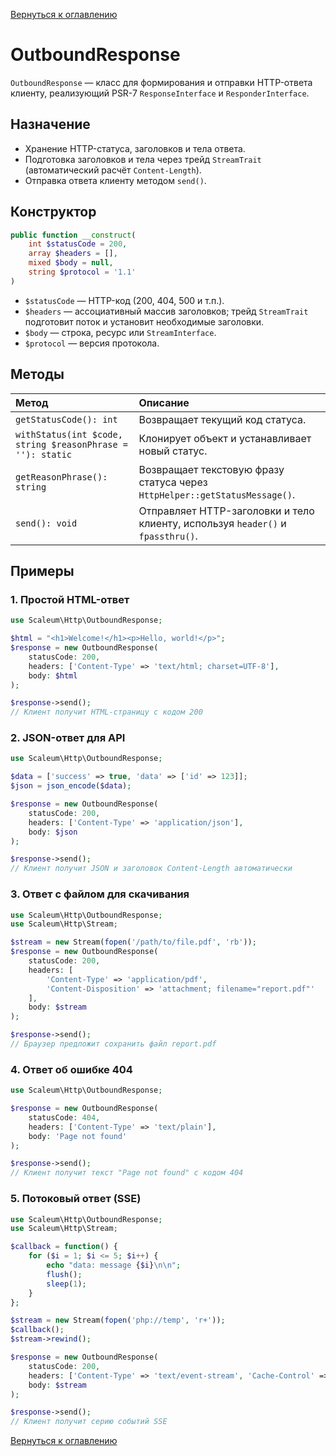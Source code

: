 [Вернуться к оглавлению](../../index.md)
# OutboundResponse

`OutboundResponse` — класс для формирования и отправки HTTP-ответа клиенту,
реализующий PSR-7 `ResponseInterface` и `ResponderInterface`.

## Назначение

- Хранение HTTP-статуса, заголовков и тела ответа.
- Подготовка заголовков и тела через трейд `StreamTrait` (автоматический расчёт `Content-Length`).
- Отправка ответа клиенту методом `send()`.

## Конструктор

```php
public function __construct(
    int $statusCode = 200,
    array $headers = [],
    mixed $body = null,
    string $protocol = '1.1'
)
```

- `$statusCode` — HTTP-код (200, 404, 500 и т.п.).
- `$headers` — ассоциативный массив заголовков; трейд `StreamTrait` подготовит поток и установит необходимые заголовки.
- `$body` — строка, ресурс или `StreamInterface`.
- `$protocol` — версия протокола.

## Методы

| Метод                                     | Описание                                                           |
|:------------------------------------------|:-------------------------------------------------------------------|
| `getStatusCode(): int`                    | Возвращает текущий код статуса.                                    |
| `withStatus(int $code, string $reasonPhrase = ''): static` | Клонирует объект и устанавливает новый статус.       |
| `getReasonPhrase(): string`               | Возвращает текстовую фразу статуса через `HttpHelper::getStatusMessage()`. |
| `send(): void`                            | Отправляет HTTP-заголовки и тело клиенту, используя `header()` и `fpassthru()`. |

## Примеры

### 1. Простой HTML-ответ
```php
use Scaleum\Http\OutboundResponse;

$html = "<h1>Welcome!</h1><p>Hello, world!</p>";
$response = new OutboundResponse(
    statusCode: 200,
    headers: ['Content-Type' => 'text/html; charset=UTF-8'],
    body: $html
);

$response->send();
// Клиент получит HTML-страницу с кодом 200
```

### 2. JSON-ответ для API
```php
use Scaleum\Http\OutboundResponse;

$data = ['success' => true, 'data' => ['id' => 123]];
$json = json_encode($data);

$response = new OutboundResponse(
    statusCode: 200,
    headers: ['Content-Type' => 'application/json'],
    body: $json
);

$response->send();
// Клиент получит JSON и заголовок Content-Length автоматически
```

### 3. Ответ с файлом для скачивания
```php
use Scaleum\Http\OutboundResponse;
use Scaleum\Http\Stream;

$stream = new Stream(fopen('/path/to/file.pdf', 'rb'));
$response = new OutboundResponse(
    statusCode: 200,
    headers: [
        'Content-Type' => 'application/pdf',
        'Content-Disposition' => 'attachment; filename="report.pdf"'
    ],
    body: $stream
);

$response->send();
// Браузер предложит сохранить файл report.pdf
```

### 4. Ответ об ошибке 404
```php
use Scaleum\Http\OutboundResponse;

$response = new OutboundResponse(
    statusCode: 404,
    headers: ['Content-Type' => 'text/plain'],
    body: 'Page not found'
);

$response->send();
// Клиент получит текст "Page not found" с кодом 404
```

### 5. Потоковый ответ (SSE)
```php
use Scaleum\Http\OutboundResponse;
use Scaleum\Http\Stream;

$callback = function() {
    for ($i = 1; $i <= 5; $i++) {
        echo "data: message {$i}\n\n";
        flush();
        sleep(1);
    }
};

$stream = new Stream(fopen('php://temp', 'r+'));
$callback();
$stream->rewind();

$response = new OutboundResponse(
    statusCode: 200,
    headers: ['Content-Type' => 'text/event-stream', 'Cache-Control' => 'no-cache'],
    body: $stream
);

$response->send();
// Клиент получит серию событий SSE
```

[Вернуться к оглавлению](../../index.md)
